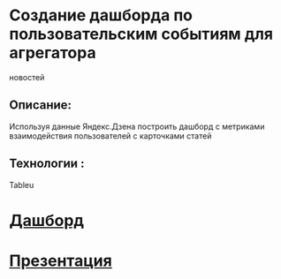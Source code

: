 # Создание дашборда по пользовательским событиям для агрегатора
новостей

## Описание:

Используя данные Яндекс.Дзена построить дашборд с метриками взаимодействия пользователей с карточками статей

## Технологии :

Tableu

# [Дашборд](https://public.tableau.com/profile/.29404862#!/vizhome/__15997392926840/Dashboard2?publish=yes)

# [Презентация](https://yadi.sk/d/1RXicniuvkZMDw)
